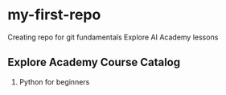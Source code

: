 # my-first-repo
Creating repo for git fundamentals Explore AI Academy lessons

## Explore Academy Course Catalog
1. Python for beginners
